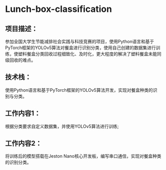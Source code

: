 # Lunch-box-classification  
## 项目描述：
参加全国大学生节能减排社会实践与科技竞赛的项目，使用Python语言和基于PyTorch框架的YOLOv5算法对餐盒进行识别分类，使用自己创建的数据集进行训练，使塑料餐盒分类回收过程细致化、及时化，更大程度的解决了塑料餐盒未能同级回收的难点。  
## 技术栈：
使用Python语言和基于PyTorch框架的YOLOv5算法开发，实现对餐盒种类的识别与分类。  
## 工作内容1：
根据分类要求自定义数据集，并使用YOLOv5算法进行训练;  
## 工作内容2：
将训练后的模型搭载在Jeston Nano核心开发板，编写串口通信，实现对餐盒种类的识别分类。  
